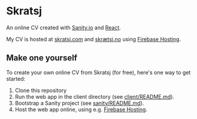 # Skratsj

An online CV created with [Sanity.io](https://www.sanity.io/) and [React](https://reactjs.org/).

My CV is hosted at [skratsj.com](https://skratsj.com) and [skrætsj.no](https://skrætsj.no) using [Firebase Hosting](https://firebase.google.com/docs/hosting/).


## Make one yourself

To create your own online CV from Skratsj (for free), here's one way to get started:

1. Clone this repository
2. Run the web app in the client directory (see [client/README.md](./client/README.md)).
3. Bootstrap a Sanity project (see [sanity/README.md](./sanity/README.md)).
4. Host the web app online, using e.g. [Firebase Hosting](https://firebase.google.com/docs/hosting/).
